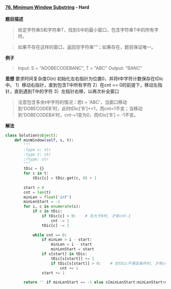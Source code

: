 #### [76. Minimum Window Substring](https://leetcode.com/problems/minimum-window-substring/) - Hard

**题目描述**
> 给定字符串S和字符串T，找到S中的最小窗口，包含字符串T中的所有字符。

> 如果不存在这样的窗口，返回空字符串""；如果存在，题目保证唯一。

**例子**
> Input: S = "ADOBECODEBANC", T = "ABC"
Output: "BANC"

**思想**
要求时间复杂度O(n)
初始化左右指针为位置0，并将t中字符计数保存在tDic中。
1）移动右指针，直到包含T中所有字符
2）在cnt == 0的前提下，移动左指针，直到遇到T中的字符
3）左指针右移，以再次补全窗口
> 注意包含多余t中字符的情况：若t = 'ABC'，当窗口移动到'DOBECODEB'时，此时tDic['B']+=1，而cnt=1不变；当移动到'DOBECODEBA'时，cnt-=1变为0，而tDic['B'] = -1不变。

**解法**
```python
class Solution(object):
    def minWindow(self, s, t):
        """
        :type s: str
        :type t: str
        :rtype: str
        """
        tDic = {}
        for c in t:
            tDic[c] = tDic.get(c, 0) + 1
                
        start = 0
        cnt = len(t)
        minLen = float('inf')
        minLenStart = -1
        for i, c in enumerate(s):
            if c in tDic:
                if tDic[c] > 0:    # 在大于0时, 才有cnt-1
                    cnt -= 1
                tDic[c] -= 1
            
            while cnt == 0:
                if minLen > i - start:
                    minLen = i - start
                    minLenStart = start
                if s[start] in tDic:
                    tDic[s[start]] += 1
                    if tDic[s[start]] > 0:    # 在tDic不满足条件时, 才有cnt+1
                        cnt += 1
                start += 1
                
        return '' if minLenStart == -1 else s[minLenStart:minLenStart+minLen+1]
```